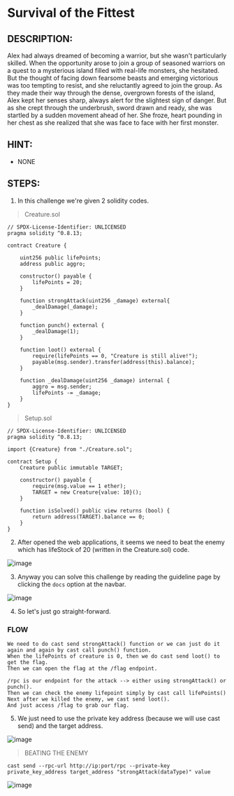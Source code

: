 # Survival of the Fittest
## DESCRIPTION:
Alex had always dreamed of becoming a warrior, but she wasn't particularly skilled. When the opportunity arose to join a group of seasoned warriors on a quest to a mysterious island filled with real-life monsters, she hesitated. But the thought of facing down fearsome beasts and emerging victorious was too tempting to resist, and she reluctantly agreed to join the group. As they made their way through the dense, overgrown forests of the island, Alex kept her senses sharp, always alert for the slightest sign of danger. But as she crept through the underbrush, sword drawn and ready, she was startled by a sudden movement ahead of her. She froze, heart pounding in her chest as she realized that she was face to face with her first monster.
## HINT:
- NONE
## STEPS:
1. In this challenge we're given 2 solidity codes.

> Creature.sol

```sol
// SPDX-License-Identifier: UNLICENSED
pragma solidity ^0.8.13;

contract Creature {
    
    uint256 public lifePoints;
    address public aggro;

    constructor() payable {
        lifePoints = 20;
    }

    function strongAttack(uint256 _damage) external{
        _dealDamage(_damage);
    }
    
    function punch() external {
        _dealDamage(1);
    }

    function loot() external {
        require(lifePoints == 0, "Creature is still alive!");
        payable(msg.sender).transfer(address(this).balance);
    }

    function _dealDamage(uint256 _damage) internal {
        aggro = msg.sender;
        lifePoints -= _damage;
    }
}
```

> Setup.sol

```sol
// SPDX-License-Identifier: UNLICENSED
pragma solidity ^0.8.13;

import {Creature} from "./Creature.sol";

contract Setup {
    Creature public immutable TARGET;

    constructor() payable {
        require(msg.value == 1 ether);
        TARGET = new Creature{value: 10}();
    }
    
    function isSolved() public view returns (bool) {
        return address(TARGET).balance == 0;
    }
}
```

2. After opened the web applications, it seems we need to beat the enemy which has lifeStock of 20 (written in the Creature.sol) code.

![image](https://github.com/jon-brandy/hackthebox/assets/70703371/5ccb2fa8-22d0-4ded-a7f9-f50ead547f1e)


3. Anyway you can solve this challenge by reading the guideline page by clicking the `docs` option at the navbar.

![image](https://github.com/jon-brandy/hackthebox/assets/70703371/4822cb8c-a106-4754-8362-594d9f3e2134)


4. So let's just go straight-forward.

### FLOW

```
We need to do cast send strongAttack() function or we can just do it again and again by cast call punch() function.
When the lifePoints of creature is 0, then we do cast send loot() to get the flag.
Then we can open the flag at the /flag endpoint.
```

```
/rpc is our endpoint for the attack --> either using strongAttack() or punch().
Then we can check the enemy lifepoint simply by cast call lifePoints()
Next after we killed the enemy, we cast send loot().
And just access /flag to grab our flag.
```

5. We just need to use the private key address (because we will use cast send) and the target address.

![image](https://github.com/jon-brandy/hackthebox/assets/70703371/f0e0db27-d619-41a4-8053-af10e2966853)


> BEATING THE ENEMY

```
cast send --rpc-url http://ip:port/rpc --private-key private_key_address target_address "strongAttack(dataType)" value
```

![image](https://github.com/jon-brandy/hackthebox/assets/70703371/1bedeff5-53a3-4bd9-bc35-4614ae049221)



